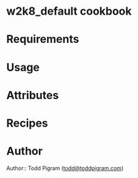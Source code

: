 # w2k8_default cookbook

# Requirements

# Usage

# Attributes

# Recipes

# Author

Author:: Todd Pigram (<todd@toddpigram.com>)
